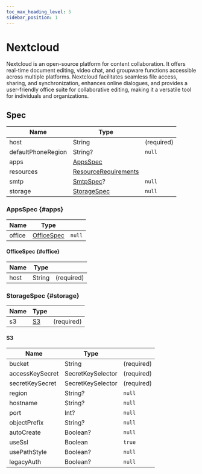 ```yaml
---
toc_max_heading_level: 5
sidebar_position: 1
---
```


# Nextcloud

Nextcloud is an open-source platform for content collaboration. 
It offers real-time document editing, video chat, and groupware functions accessible across multiple platforms. 
Nextcloud facilitates seamless file access, sharing, and synchronization, enhances online dialogues, and provides a user-friendly 
office suite for collaborative editing, making it a versatile tool for individuals and organizations. 

## Spec

| Name               | Type                                                                                                   |            |
|--------------------|--------------------------------------------------------------------------------------------------------|------------|
| host               | String                                                                                                 | (required) |
| defaultPhoneRegion | String?                                                                                                | `null`     |
| apps               | [AppsSpec](#apps)                                                                                      |            |
| resources          | [ResourceRequirements](https://kubernetes.io/docs/concepts/configuration/manage-resources-containers/) |            |
| smtp               | [SmtpSpec](common/smtp)?                                                                                              | `null`     |
| storage            | [StorageSpec](#storage)                                                                                | `null`     |

### AppsSpec {#apps}

| Name   | Type                  |        |
|--------|-----------------------|--------|
| office | [OfficeSpec](#office) | `null` |

#### OfficeSpec {#office}

| Name | Type   |            |
|------|--------|------------|
| host | String | (required) |

### StorageSpec {#storage}

| Name | Type      |            |
|------|-----------|------------|
| s3   | [S3](#s3) | (required) |

#### S3

| Name            | Type              |            |
|-----------------|-------------------|------------|
| bucket          | String            | (required) |
| accessKeySecret | SecretKeySelector | (required) |
| secretKeySecret | SecretKeySelector | (required) |
| region          | String?           | `null`     |
| hostname        | String?           | `null`     |
| port            | Int?              | `null`     |
| objectPrefix    | String?           | `null`     |
| autoCreate      | Boolean?          | `null`     |
| useSsl          | Boolean           | `true`     |
| usePathStyle    | Boolean?          | `null`     |
| legacyAuth      | Boolean?          | `null`     |
